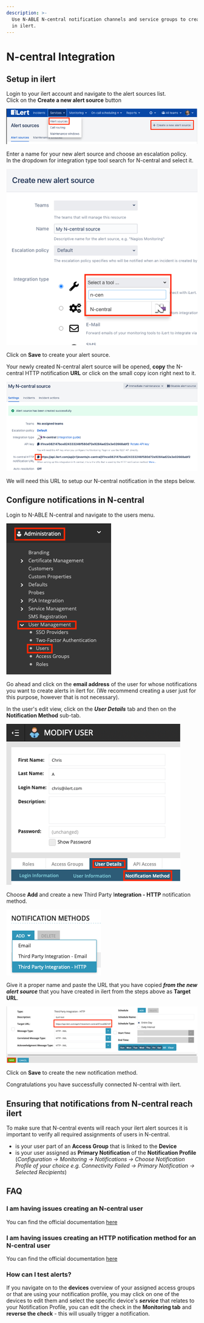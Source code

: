 ```yaml
---
description: >-
  Use N-ABLE N-central notification channels and service groups to create alerts
  in ilert.
---
```


# N-central Integration

## Setup in ilert

Login to your ilert account and navigate to the alert sources list.\
Click on the **Create a new alert source** button

![](<../.gitbook/assets/image (40) (1).png>)

Enter a name for your new alert source and choose an escalation policy.\
In the dropdown for integration type tool search for N-central and select it.

![](<../.gitbook/assets/image (41).png>)

Click on **Save** to create your alert source.

Your newly created N-central alert source will be opened, **copy** the N-central HTTP notification **URL** or click on the small copy icon right next to it.

![](<../.gitbook/assets/image (42).png>)

We will need this URL to setup our N-central notification in the steps below.

## Configure notifications in N-central

Login to N-ABLE N-central and navigate to the users menu.

![](<../.gitbook/assets/image (43).png>)

Go ahead and click on the **email address** of the user for whose notifications you want to create alerts in ilert for. (We recommend creating a user just for this purpose, however that is not necessary).

In the user's edit view, click on the _**User Details**_ tab and then on the **Notification Method** sub-tab.

![](<../.gitbook/assets/image (44).png>)

Choose **Add** and create a new Third Party I**ntegration - HTTP** notification method.

![](<../.gitbook/assets/image (45).png>)

Give it a proper name and paste the URL that you have copied _**from the new alert source**_ that you have created in ilert from the steps above as **Target URL**.

![](<../.gitbook/assets/image (46).png>)

Click on **Save** to create the new notification method.

Congratulations you have successfully connected N-central with ilert.

## Ensuring that notifications from N-central reach ilert

To make sure that N-central events will reach your ilert alert sources it is important to verify all required assignments of users in N-central.

* is your user part of an **Access Group** that is linked to the **Device**
* is your user assigned as **Primary Notification** of the **Notification Profile** (_Configuration -> Monitoring -> Notifications -> Choose Notification Profile of your choice e.g. Connectivity Failed -> Primary Notification -> Selected Recipients_)

## FAQ

### I am having issues creating an N-central user

You can find the official documentation [here](https://documentation.n-able.com/N-central/userguide/Content/User\_Management/Role%20Based%20Permissions/role\_based\_permissions\_create\_user.htm)

### I am having issues creating an HTTP notification method for an N-central user

You can find the official documentation [here](https://documentation.n-able.com/N-central/userguide/Content/Further\_Reading/API\_Level\_Integration/API\_Integration\_NotifReg.html)

### How can I test alerts?

If you navigate on to the **devices** overview of your assigned access groups or that are using your notification profile, you may click on one of the devices to edit them and select the specific device's _**service**_ that relates to your Notification Profile, you can edit the check in the **Monitoring tab** and **reverse the check** - this will usually trigger a notification.
